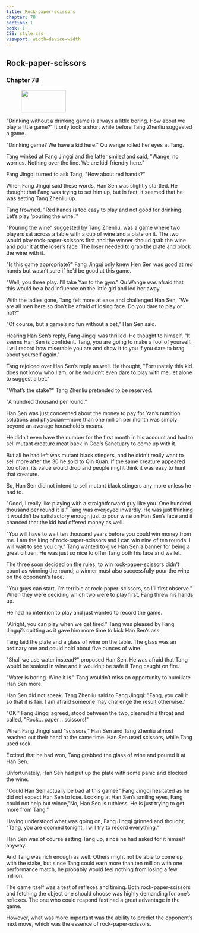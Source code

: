 ```yaml
---
title: Rock-paper-scissors
chapter: 78
section: 1
book: 1
CSS: style.css
viewport: width=device-width
---
```


## Rock-paper-scissors

### Chapter 78

<figure>
	<img src="../Images/gem.gif" alt="" id="gem" width="120" height="60" />
</figure>

"Drinking without a drinking game is always a little boring. How about we play a little game?" It only took a short while before Tang Zhenliu suggested a game.

"Drinking game? We have a kid here." Qu wange rolled her eyes at Tang.

Tang winked at Fang Jingqi and the latter smiled and said, "Wange, no worries. Nothing over the line. We are kid-friendly here."

Fang Jingqi turned to ask Tang, "How about red hands?"

When Fang Jingqi said these words, Han Sen was slightly startled. He thought that Fang was trying to set him up, but in fact, it seemed that he was setting Tang Zhenliu up.

Tang frowned. "Red hands is too easy to play and not good for drinking. Let’s play ‘pouring the wine.’"

"Pouring the wine" suggested by Tang Zhenliu, was a game where two players sat across a table with a cup of wine and a plate on it. The two would play rock-paper-scissors first and the winner should grab the wine and pour it at the loser’s face. The loser needed to grab the plate and block the wine with it.

"Is this game appropriate?" Fang Jingqi only knew Hen Sen was good at red hands but wasn’t sure if he’d be good at this game.

"Well, you three play. I’ll take Yan to the gym." Qu Wange was afraid that this would be a bad influence on the little girl and led her away.

With the ladies gone, Tang felt more at ease and challenged Han Sen, "We are all men here so don’t be afraid of losing face. Do you dare to play or not?"

"Of course, but a game’s no fun without a bet," Han Sen said.

Hearing Han Sen’s reply, Fang Jingqi was thrilled. He thought to himself, "It seems Han Sen is confident. Tang, you are going to make a fool of yourself. I will record how miserable you are and show it to you if you dare to brag about yourself again."

Tang rejoiced over Han Sen’s reply as well. He thought, "Fortunately this kid does not know who I am, or he wouldn’t even dare to play with me, let alone to suggest a bet."

"What’s the stake?" Tang Zhenliu pretended to be reserved.

"A hundred thousand per round."

Han Sen was just concerned about the money to pay for Yan’s nutrition solutions and physician—more than one million per month was simply beyond an average household’s means.

He didn’t even have the number for the first month in his account and had to sell mutant creature meat back in God’s Sanctuary to come up with it.

But all he had left was mutant black stingers, and he didn’t really want to sell more after the 30 he sold to Qin Xuan. If the same creature appeared too often, its value would drop and people might think it was easy to hunt that creature.

So, Han Sen did not intend to sell mutant black stingers any more unless he had to.

"Good, I really like playing with a straightforward guy like you. One hundred thousand per round it is." Tang was overjoyed inwardly. He was just thinking it wouldn’t be satisfactory enough just to pour wine on Han Sen’s face and it chanced that the kid had offered money as well.

"You will have to wait ten thousand years before you could win money from me. I am the king of rock-paper-scissors and I can win nine of ten rounds. I will wait to see you cry." Tang wanted to give Han Sen a banner for being a great citizen. He was just so nice to offer Tang both his face and wallet.

The three soon decided on the rules, to win rock-paper-scissors didn’t count as winning the round; a winner must also successfully pour the wine on the opponent’s face.

"You guys can start. I’m terrible at rock-paper-scissors, so I’ll first observe." When they were deciding which two were to play first, Fang threw his hands up.

He had no intention to play and just wanted to record the game.

"Alright, you can play when we get tired." Tang was pleased by Fang Jingqi’s quitting as it gave him more time to kick Han Sen’s ass.

Tang laid the plate and a glass of wine on the table. The glass was an ordinary one and could hold about five ounces of wine.

"Shall we use water instead?" proposed Han Sen. He was afraid that Tang would be soaked in wine and it wouldn’t be safe if Tang caught on fire.

"Water is boring. Wine it is." Tang wouldn’t miss an opportunity to humiliate Han Sen more.

Han Sen did not speak. Tang Zhenliu said to Fang Jingqi: "Fang, you call it so that it is fair. I am afraid someone may challenge the result otherwise."

"OK." Fang Jingqi agreed, stood between the two, cleared his throat and called, "Rock... paper... scissors!"

When Fang Jingqi said "scissors," Han Sen and Tang Zhenliu almost reached out their hand at the same time. Han Sen used scissors, while Tang used rock.

Excited that he had won, Tang grabbed the glass of wine and poured it at Han Sen.

Unfortunately, Han Sen had put up the plate with some panic and blocked the wine.

"Could Han Sen actually be bad at this game?" Fang Jingqi hesitated as he did not expect Han Sen to lose. Looking at Han Sen’s smiling eyes, Fang could not help but wince,"No, Han Sen is ruthless. He is just trying to get more from Tang."

Having understood what was going on, Fang Jingqi grinned and thought, "Tang, you are doomed tonight. I will try to record everything."

Han Sen was of course setting Tang up, since he had asked for it himself anyway.

And Tang was rich enough as well. Others might not be able to come up with the stake, but since Tang could earn more than ten million with one performance match, he probably would feel nothing from losing a few million.

The game itself was a test of reflexes and timing. Both rock-paper-scissors and fetching the object one should choose was highly demanding for one’s reflexes. The one who could respond fast had a great advantage in the game.

However, what was more important was the ability to predict the opponent’s next move, which was the essence of rock-paper-scissors.